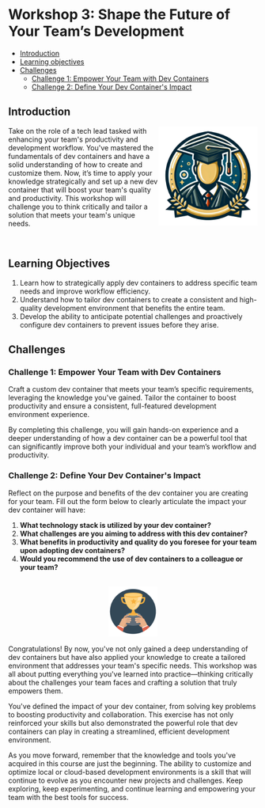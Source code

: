 # Workshop 3: Shape the Future of Your Team’s Development

- [Introduction](#introduction)
- [Learning objectives](#learning-objectives)
- [Challenges](#challenges)
    - [Challenge 1: Empower Your Team with Dev Containers](#challenge-1)
    - [Challenge 2: Define Your Dev Container's Impact](#challenge-2)


## Introduction <a name="introduction"></a>

<img src="../assets/alumni-logo.png" alt="Alumni" style="float: right;" width=200 align=right />

Take on the role of a tech lead tasked with enhancing your team's productivity and development workflow. You've mastered the fundamentals of dev containers and have a solid understanding of how to create and customize them. Now, it’s time to apply your knowledge strategically and set up a new dev container that will boost your team's quality and productivity. This workshop will challenge you to think critically and tailor a solution that meets your team's unique needs.

<br />

## Learning Objectives <a name="learning-objectives"></a>
1. Learn how to strategically apply dev containers to address specific team needs and improve workflow efficiency.
1. Understand how to tailor dev containers to create a consistent and high-quality development environment that benefits the entire team.
1. Develop the ability to anticipate potential challenges and proactively configure dev containers to prevent issues before they arise.


## Challenges <a name="challenges"></a>

### Challenge 1: Empower Your Team with Dev Containers <a name="challenge-1"></a>

Craft a custom dev container that meets your team’s specific requirements, leveraging the knowledge you've gained. Tailor the container to boost productivity and ensure a consistent, full-featured development environment experience.

By completing this challenge, you will gain hands-on experience and a deeper understanding of how a dev container can be a powerful tool that can significantly improve both your individual and your team’s workflow and productivity.

### Challenge 2: Define Your Dev Container's Impact

Reflect on the purpose and benefits of the dev container you are creating for your team. Fill out the form below to clearly articulate the impact your dev container will have:

1. **What technology stack is utilized by your dev container?**
1. **What challenges are you aiming to address with this dev container?**
1. **What benefits in productivity and quality do you foresee for your team upon adopting dev containers?**
1. **Would you recommend the use of dev containers to a colleague or your team?**

<p align="center">
<br />
<img src="../assets/trophy.png" alt="Trophy" width=100 />
<br />
</p>

Congratulations! By now, you've not only gained a deep understanding of dev containers but have also applied your knowledge to create a tailored environment that addresses your team's specific needs. This workshop was all about putting everything you've learned into practice—thinking critically about the challenges your team faces and crafting a solution that truly empowers them.

You've defined the impact of your dev container, from solving key problems to boosting productivity and collaboration. This exercise has not only reinforced your skills but also demonstrated the powerful role that dev containers can play in creating a streamlined, efficient development environment.

As you move forward, remember that the knowledge and tools you've acquired in this course are just the beginning. The ability to customize and optimize local or cloud-based development environments is a skill that will continue to evolve as you encounter new projects and challenges. Keep exploring, keep experimenting, and continue learning and empowering your team with the best tools for success.
